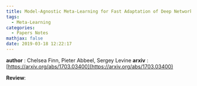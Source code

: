 ```yaml
---
title: Model-Agnostic Meta-Learning for Fast Adaptation of Deep Networks
tags:
  - Meta-Learning
categories:
  - Papers Notes
mathjax: false
date: 2019-03-18 12:22:17
---
```


**author** : Chelsea Finn, Pieter Abbeel, Sergey Levine
**arxiv** : [https://arxiv.org/abs/1703.03400](https://arxiv.org/abs/1703.03400)

**Review**:


<!--more-->